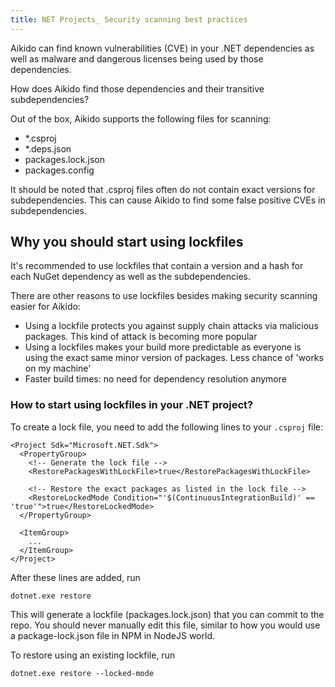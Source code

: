 ```yaml
---
title: NET Projects_ Security scanning best practices
---
```



Aikido can find known vulnerabilities (CVE) in your .NET dependencies as well as malware and dangerous licenses being used by those dependencies.

How does Aikido find those dependencies and their transitive subdependencies?

Out of the box, Aikido supports the following files for scanning:

- \*.csproj
- \*.deps.json
- packages.lock.json
- packages.config

It should be noted that .csproj files often do not contain exact versions for subdependencies. This can cause Aikido to find some false positive CVEs in subdependencies.

## Why you should start using lockfiles

It's recommended to use lockfiles that contain a version and a hash for each NuGet dependency as well as the subdependencies.

There are other reasons to use lockfiles besides making security scanning easier for Aikido:

- Using a lockfile protects you against supply chain attacks via malicious packages. This kind of attack is becoming more popular
- Using a lockfiles makes your build more predictable as everyone is using the exact same minor version of packages. Less chance of 'works on my machine'
- Faster build times: no need for dependency resolution anymore

### How to start using lockfiles in your .NET project?

To create a lock file, you need to add the following lines to your `.csproj` file:

```
<Project Sdk="Microsoft.NET.Sdk">
  <PropertyGroup>
    <!-- Generate the lock file -->
    <RestorePackagesWithLockFile>true</RestorePackagesWithLockFile>

    <!-- Restore the exact packages as listed in the lock file -->
    <RestoreLockedMode Condition="'$(ContinuousIntegrationBuild)' == 'true'">true</RestoreLockedMode>
  </PropertyGroup>

  <ItemGroup>
    ...
  </ItemGroup>
</Project>
```

After these lines are added, run

```
dotnet.exe restore
```

This will generate a lockfile (packages.lock.json) that you can commit to the repo. You should never manually edit this file, similar to how you would use a package-lock.json file in NPM in NodeJS world.

To restore using an existing lockfile, run

```
dotnet.exe restore --locked-mode
```